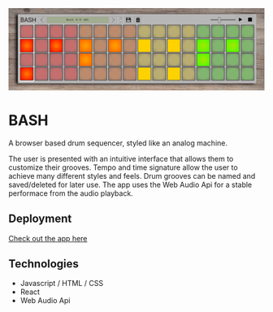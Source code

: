 ![](src/images/Bash.gif)

# BASH

A browser based drum sequencer, styled like an analog machine.

The user is presented with an intuitive interface that allows them to customize their grooves. Tempo and time signature allow the user to achieve many different styles and feels. Drum grooves can be named and saved/deleted for later use. The app uses the Web Audio Api for a stable performace from the audio playback.

## Deployment

[Check out the app here](https://bash-pagrh.ondigitalocean.app)


## Technologies

* Javascript / HTML / CSS
* React
* Web Audio Api




